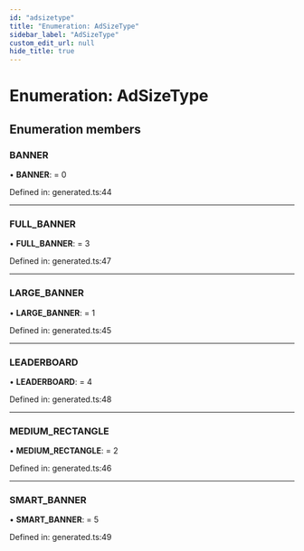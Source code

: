 ```yaml
---
id: "adsizetype"
title: "Enumeration: AdSizeType"
sidebar_label: "AdSizeType"
custom_edit_url: null
hide_title: true
---
```


# Enumeration: AdSizeType

## Enumeration members

### BANNER

• **BANNER**: = 0

Defined in: generated.ts:44

___

### FULL\_BANNER

• **FULL\_BANNER**: = 3

Defined in: generated.ts:47

___

### LARGE\_BANNER

• **LARGE\_BANNER**: = 1

Defined in: generated.ts:45

___

### LEADERBOARD

• **LEADERBOARD**: = 4

Defined in: generated.ts:48

___

### MEDIUM\_RECTANGLE

• **MEDIUM\_RECTANGLE**: = 2

Defined in: generated.ts:46

___

### SMART\_BANNER

• **SMART\_BANNER**: = 5

Defined in: generated.ts:49
